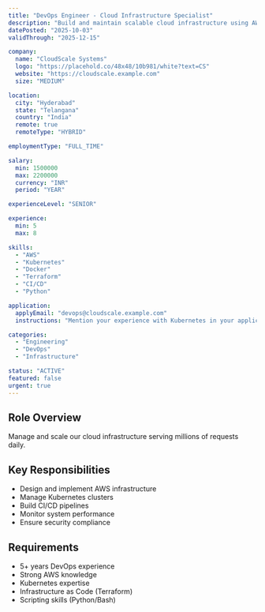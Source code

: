 ```yaml
---
title: "DevOps Engineer - Cloud Infrastructure Specialist"
description: "Build and maintain scalable cloud infrastructure using AWS, Kubernetes, and Terraform. Automate deployment pipelines and ensure high availability of critical systems. Work with development teams to improve CI/CD processes and infrastructure security."
datePosted: "2025-10-03"
validThrough: "2025-12-15"

company:
  name: "CloudScale Systems"
  logo: "https://placehold.co/48x48/10b981/white?text=CS"
  website: "https://cloudscale.example.com"
  size: "MEDIUM"

location:
  city: "Hyderabad"
  state: "Telangana"
  country: "India"
  remote: true
  remoteType: "HYBRID"

employmentType: "FULL_TIME"

salary:
  min: 1500000
  max: 2200000
  currency: "INR"
  period: "YEAR"

experienceLevel: "SENIOR"

experience:
  min: 5
  max: 8

skills:
  - "AWS"
  - "Kubernetes"
  - "Docker"
  - "Terraform"
  - "CI/CD"
  - "Python"

application:
  applyEmail: "devops@cloudscale.example.com"
  instructions: "Mention your experience with Kubernetes in your application"

categories:
  - "Engineering"
  - "DevOps"
  - "Infrastructure"

status: "ACTIVE"
featured: false
urgent: true
---
```


## Role Overview

Manage and scale our cloud infrastructure serving millions of requests daily.

## Key Responsibilities

- Design and implement AWS infrastructure
- Manage Kubernetes clusters
- Build CI/CD pipelines
- Monitor system performance
- Ensure security compliance

## Requirements

- 5+ years DevOps experience
- Strong AWS knowledge
- Kubernetes expertise
- Infrastructure as Code (Terraform)
- Scripting skills (Python/Bash)

